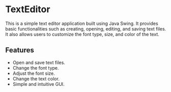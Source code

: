 # TextEditor

This is a simple text editor application built using Java Swing. It provides basic functionalities such as creating, opening, editing, and saving text files. It also allows users to customize the font type, size, and color of the text.

## Features

- Open and save text files.
- Change the font type.
- Adjust the font size.
- Change the text color.
- Simple and intuitive GUI.

